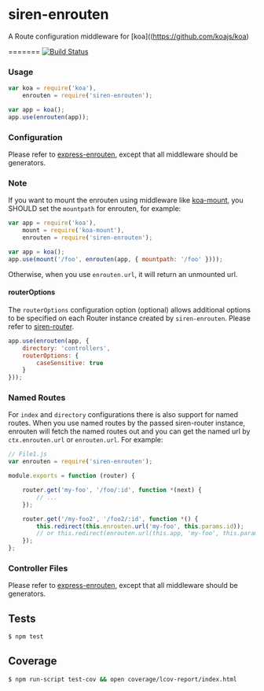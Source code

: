 siren-enrouten
==========

A Route configuration middleware for [koa]((https://github.com/koajs/koa)

=======
[![Build Status](https://travis-ci.org/TerenceZ/siren-enrouten.png)](https://travis-ci.org/TerenceZ/siren-enrouten)   

### Usage
```javascript
var koa = require('koa'),
    enrouten = require('siren-enrouten');

var app = koa();
app.use(enrouten(app));
```

### Configuration
Please refer to [express-enrouten](https://github.com/krakenjs/express-enrouten), except that all middleware should be generators.

### Note
If you want to mount the enrouten using middleware like [koa-mount](https://github.com/koajs/mount), you SHOULD set the `mountpath` for enrouten, for example:
```javascript
var app = require('koa'),
    mount = require('koa-mount'),
    enrouten = require('siren-enrouten');

var app = koa();
app.use(mount('/foo', enrouten(app, { mountpath: '/foo' })));
```
Otherwise, when you use `enrouten.url`, it will return an unmounted url.

#### routerOptions
The `routerOptions` configuration option (optional) allows additional options to be
specified on each Router instance created by `siren-enrouten`. Please refer to [siren-router](https://github.com/TerenceZ/siren-router).

```javascript
app.use(enrouten(app, {
    directory: 'controllers',
    routerOptions: {
        caseSensitive: true
    }
}));
```

### Named Routes
For `index` and `directory` configurations there is also support for named routes.
When you use named routes by the passed siren-router instance, enrouten will fetch
the named routes out and you can get the named url by `ctx.enrouten.url` or `enrouten.url`.
For example:
```javascript
// File1.js
var enrouten = require('siren-enrouten');

module.exports = function (router) {

    router.get('my-foo', '/foo/:id', function *(next) {
        // ...
    });

    router.get('/my-foo2', '/foo2/:id', function *() {
        this.redirect(this.enrouten.url('my-foo', this.params.id));
        // or this.redirect(enrouten.url(this.app, 'my-foo', this.params.id));
    });
};
```

### Controller Files
Please refer to [express-enrouten](https://github.com/krakenjs/express-enrouten), except that all middleware should be generators.

## Tests
```bash
$ npm test
```

## Coverage
```bash
$ npm run-script test-cov && open coverage/lcov-report/index.html
```

